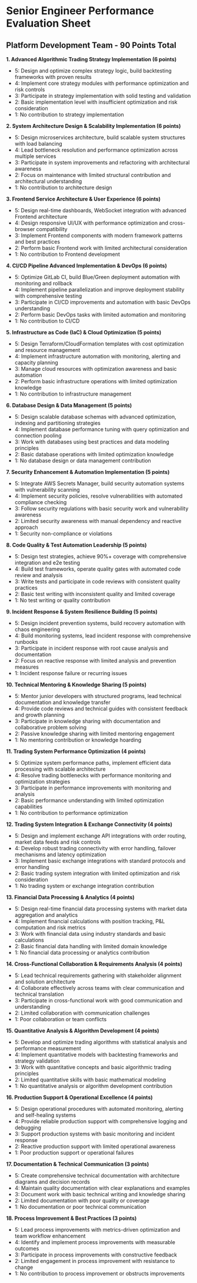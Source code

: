# Senior Engineer Performance Evaluation Sheet
## Platform Development Team - 90 Points Total

**1. Advanced Algorithmic Trading Strategy Implementation (6 points)**
- 5: Design and optimize complex strategy logic, build backtesting frameworks with proven results
- 4: Implement core strategy modules with performance optimization and risk controls
- 3: Participate in strategy implementation with solid testing and validation
- 2: Basic implementation level with insufficient optimization and risk consideration
- 1: No contribution to strategy implementation

**2. System Architecture Design & Scalability Implementation (6 points)**
- 5: Design microservices architecture, build scalable system structures with load balancing
- 4: Lead bottleneck resolution and performance optimization across multiple services
- 3: Participate in system improvements and refactoring with architectural awareness
- 2: Focus on maintenance with limited structural contribution and architectural understanding
- 1: No contribution to architecture design

**3. Frontend Service Architecture & User Experience (6 points)**
- 5: Design real-time dashboards, WebSocket integration with advanced Frontend architecture
- 4: Design responsive UI/UX with performance optimization and cross-browser compatibility
- 3: Implement Frontend components with modern framework patterns and best practices
- 2: Perform basic Frontend work with limited architectural consideration
- 1: No contribution to Frontend development

**4. CI/CD Pipeline Advanced Implementation & DevOps (6 points)**
- 5: Optimize GitLab CI, build Blue/Green deployment automation with monitoring and rollback
- 4: Implement pipeline parallelization and improve deployment stability with comprehensive testing
- 3: Participate in CI/CD improvements and automation with basic DevOps understanding
- 2: Perform basic DevOps tasks with limited automation and monitoring
- 1: No contribution to CI/CD

**5. Infrastructure as Code (IaC) & Cloud Optimization (5 points)**
- 5: Design Terraform/CloudFormation templates with cost optimization and resource management
- 4: Implement infrastructure automation with monitoring, alerting and capacity planning
- 3: Manage cloud resources with optimization awareness and basic automation
- 2: Perform basic infrastructure operations with limited optimization knowledge
- 1: No contribution to infrastructure management

**6. Database Design & Data Management (5 points)**
- 5: Design scalable database schemas with advanced optimization, indexing and partitioning strategies
- 4: Implement database performance tuning with query optimization and connection pooling
- 3: Work with databases using best practices and data modeling principles
- 2: Basic database operations with limited optimization knowledge
- 1: No database design or data management contribution

**7. Security Enhancement & Automation Implementation (5 points)**
- 5: Integrate AWS Secrets Manager, build security automation systems with vulnerability scanning
- 4: Implement security policies, resolve vulnerabilities with automated compliance checking
- 3: Follow security regulations with basic security work and vulnerability awareness
- 2: Limited security awareness with manual dependency and reactive approach
- 1: Security non-compliance or violations

**8. Code Quality & Test Automation Leadership (5 points)**
- 5: Design test strategies, achieve 90%+ coverage with comprehensive integration and e2e testing
- 4: Build test frameworks, operate quality gates with automated code review and analysis
- 3: Write tests and participate in code reviews with consistent quality practices
- 2: Basic test writing with inconsistent quality and limited coverage
- 1: No test writing or quality contribution

**9. Incident Response & System Resilience Building (5 points)**
- 5: Design incident prevention systems, build recovery automation with chaos engineering
- 4: Build monitoring systems, lead incident response with comprehensive runbooks
- 3: Participate in incident response with root cause analysis and documentation
- 2: Focus on reactive response with limited analysis and prevention measures
- 1: Incident response failure or recurring issues

**10. Technical Mentoring & Knowledge Sharing (5 points)**
- 5: Mentor junior developers with structured programs, lead technical documentation and knowledge transfer
- 4: Provide code reviews and technical guides with consistent feedback and growth planning
- 3: Participate in knowledge sharing with documentation and collaborative problem solving
- 2: Passive knowledge sharing with limited mentoring engagement
- 1: No mentoring contribution or knowledge hoarding

**11. Trading System Performance Optimization (4 points)**
- 5: Optimize system performance paths, implement efficient data processing with scalable architecture
- 4: Resolve trading bottlenecks with performance monitoring and optimization strategies
- 3: Participate in performance improvements with monitoring and analysis
- 2: Basic performance understanding with limited optimization capabilities
- 1: No contribution to performance optimization

**12. Trading System Integration & Exchange Connectivity (4 points)**
- 5: Design and implement exchange API integrations with order routing, market data feeds and risk controls
- 4: Develop robust trading connectivity with error handling, failover mechanisms and latency optimization
- 3: Implement basic exchange integrations with standard protocols and error handling
- 2: Basic trading system integration with limited optimization and risk consideration
- 1: No trading system or exchange integration contribution

**13. Financial Data Processing & Analytics (4 points)**
- 5: Design real-time financial data processing systems with market data aggregation and analytics
- 4: Implement financial calculations with position tracking, P&L computation and risk metrics
- 3: Work with financial data using industry standards and basic calculations
- 2: Basic financial data handling with limited domain knowledge
- 1: No financial data processing or analytics contribution

**14. Cross-Functional Collaboration & Requirements Analysis (4 points)**
- 5: Lead technical requirements gathering with stakeholder alignment and solution architecture
- 4: Collaborate effectively across teams with clear communication and technical translation
- 3: Participate in cross-functional work with good communication and understanding
- 2: Limited collaboration with communication challenges
- 1: Poor collaboration or team conflicts

**15. Quantitative Analysis & Algorithm Development (4 points)**
- 5: Develop and optimize trading algorithms with statistical analysis and performance measurement
- 4: Implement quantitative models with backtesting frameworks and strategy validation
- 3: Work with quantitative concepts and basic algorithmic trading principles
- 2: Limited quantitative skills with basic mathematical modeling
- 1: No quantitative analysis or algorithm development contribution

**16. Production Support & Operational Excellence (4 points)**
- 5: Design operational procedures with automated monitoring, alerting and self-healing systems
- 4: Provide reliable production support with comprehensive logging and debugging
- 3: Support production systems with basic monitoring and incident response
- 2: Reactive production support with limited operational awareness
- 1: Poor production support or operational failures

**17. Documentation & Technical Communication (3 points)**
- 5: Create comprehensive technical documentation with architecture diagrams and decision records
- 4: Maintain quality documentation with clear explanations and examples
- 3: Document work with basic technical writing and knowledge sharing
- 2: Limited documentation with poor quality or coverage
- 1: No documentation or poor technical communication

**18. Process Improvement & Best Practices (3 points)**
- 5: Lead process improvements with metrics-driven optimization and team workflow enhancement
- 4: Identify and implement process improvements with measurable outcomes
- 3: Participate in process improvements with constructive feedback
- 2: Limited engagement in process improvement with resistance to change
- 1: No contribution to process improvement or obstructs improvements